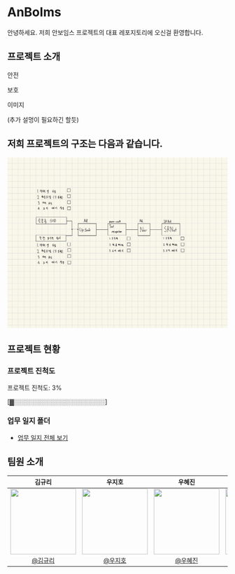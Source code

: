 # AnBoIms
안녕하세요. 저희 안보임스 프로젝트의 대표 레포지토리에 오신걸 환영합니다.

## 프로젝트 소개
안전 

보호

이미지

(추가 설멍이 필요하긴 할듯)

## 저희 프로젝트의 구조는 다음과 같습니다.
![Image](https://github.com/AnBoIms/AnBoIms/raw/main/flow_chart_imgs/base_flow_chart.jpg)

## 프로젝트 현황

### 프로젝트 진척도
프로젝트 진척도: 3%

[▓░░░░░░░░░░░░░░░░░░░░░]
### 업무 일지 폴더
- [업무 일지 전체 보기](logs/)


## 팀원 소개
<div align="center">

|**김규리** | **우지호** | **우혜진** | **이수정** | **한영욱** |
| :--------: | :--------: | :--------: | :--------: | :--------: |
|[<img src="https://github.com/iveib004.png" height=150 width=150> <br/> @김규리](https://github.com/iveib004) | [<img src="https://github.com/WooJHo.png" height=150 width=150> <br/> @우지호](https://github.com/WooJHo) | [<img src="https://github.com/hyejin8890.png" height=150 width=150> <br/> @우혜진](https://github.com/hyejin8890) | [<img src="https://github.com/dltnwjd308.png" height=150 width=150> <br/> @이수정](https://github.com/dltnwjd308) | [<img src="https://github.com/10wook.png" height=150 width=150> <br/> @한영욱](https://github.com/10wook) |

</div>

<br>



